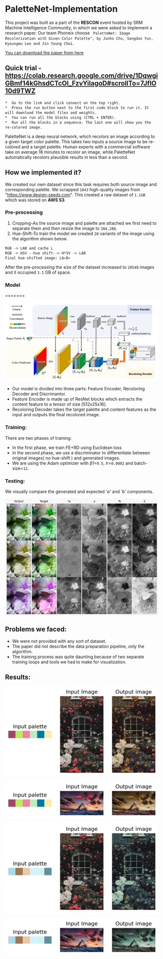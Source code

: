 # PaletteNet-Implementation

This project was built as a part of the **RESCON** event hosted by SRM Machine Intelligence Community, in which we were asked to implement a research paper. Our team Phoneix choose ` PaletteNet: Image Recolorization with Given Color Palette", by Junho Cho, Sangdoo Yun, Kyoungmu Lee and Jin Young Choi`. 

[You can download the paper from here](https://openaccess.thecvf.com/content_cvpr_2017_workshops/w12/papers/Cho_PaletteNet_Image_Recolorization_CVPR_2017_paper.pdf
)

## Quick trial - https://colab.research.google.com/drive/1DqwgiGBmf14kGhsdCTcOl_FzvYilagoD#scrollTo=7JflO10d9TWZ

	*  Go to the link and click connect on the top right.
	*  Press the run button next to the first code block to run it. It will download the model files and weights.
	*  You can run all the blocks using (CTRL + ENTER).	
	*  Run all the blocks in a sequence. The last one will show you the re-colored image.

PaletteNet is a deep neural network, which recolors an image according to a given target color palette. This takes two inputs a source image to be re-colored and a target palette. Human experts with a commercial software take on average 18 minutes to recolor an image, while PaletteNet automatically recolors plausible results in less than a second.

## How we implemented it?
We created our own dataset since this task requires both source image and corresponding palette. We scrapped `1043` high-quality images from "https://www.design-seeds.com". This created a raw dataset of `1.1GB` which was stored on **AWS S3**.

### Pre-processing
1. Cropping-As the source image and palette are attached we first need to separate them and then resize the image to `384,286`.
2. Hue-Shift-To train the model we created `20` variants of the image using the algorithm shown below. 

```
RGB -> LAB and cache L 
RGB -> HSV --hue shift--> H*SV -> LAB
Final hue-shifted image: LA∗B∗
```
After the pre-processing the size of the dataset increased to `20540` images and it occupied `3.1` GB of space.

### Model

=======
![image](Images/PalletNet.jpeg)
* Our model is divided into three parts: Feature Encoder, Recoloring Decoder and Discrimantor.
* Feature Encoder is made up of ResNet blocks which extracts the content feature to a tensor of size [512x25x16]. 
* Recoloring Decoder takes the target palette and content features as the input and outputs the final recolored image.


### Training:

There are two phases of training:
* In the first phase, we train FE+RD using Euclidean loss
* In the second phase, we use a discriminator to differentiate between original images( no hue-shift ) and generated images. 
* We are using the Adam optimizer with β1=`0.5`, lr=`0.0002` and batch-size=`12`.


### Testing:

We visually compare the generated and expected *'a'* and *'b'* components. 



![image](Images/Testing_Image.jpeg)


## Problems we faced:
* We were not provided with any sort of dataset.
* The paper did not describe the data preparation pipeline, only the algorithm.
* The training process was quite daunting because of two separate training loops and tools we had to make for visualization.

## Results:


![image1](Images/Resut1.png)

![image3](Images/download.png)

![image2](Images/Resut2.png)

![image3](Images/Resut3.png)


